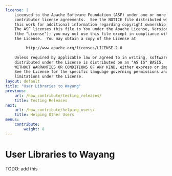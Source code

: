 ```yaml
---
license: |
    Licensed to the Apache Software Foundation (ASF) under one or more
    contributor license agreements.  See the NOTICE file distributed with
    this work for additional information regarding copyright ownership.
    The ASF licenses this file to You under the Apache License, Version 2.0
    (the "License"); you may not use this file except in compliance with
    the License.  You may obtain a copy of the License at

         http://www.apache.org/licenses/LICENSE-2.0
    
    Unless required by applicable law or agreed to in writing, software
    distributed under the License is distributed on an "AS IS" BASIS,
    WITHOUT WARRANTIES OR CONDITIONS OF ANY KIND, either express or implied.
    See the License for the specific language governing permissions and
    limitations under the License.
layout: default
title: "User Libraries to Wayang"
previous:
    url: /how_contribute/testing_releases/
    title: Testing Releases
next:
    url: /how_contribute/helping_users/
    title: Helping Other Users
menus:
    contribute:
        weight: 8
---
```


# User Libraries to Wayang

TODO: add this
